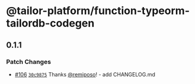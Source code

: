 # @tailor-platform/function-typeorm-tailordb-codegen

## 0.1.1

### Patch Changes

- [#106](https://github.com/tailor-platform/function/pull/106) [`30c9875`](https://github.com/tailor-platform/function/commit/30c9875b25ab5f5eea8686fc9dcacbbbb0e1a00e) Thanks [@remiposo](https://github.com/remiposo)! - add CHANGELOG.md
